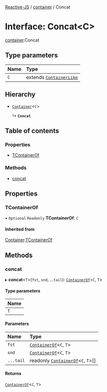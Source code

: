 [Reactive-JS](../README.md) / [container](../modules/container.md) / Concat

# Interface: Concat<C\>

[container](../modules/container.md).Concat

## Type parameters

| Name | Type |
| :------ | :------ |
| `C` | extends [`ContainerLike`](container.ContainerLike.md) |

## Hierarchy

- [`Container`](container.Container.md)<`C`\>

  ↳ **`Concat`**

## Table of contents

### Properties

- [TContainerOf](container.Concat.md#tcontainerof)

### Methods

- [concat](container.Concat.md#concat)

## Properties

### TContainerOf

• `Optional` `Readonly` **TContainerOf**: `C`

#### Inherited from

[Container](container.Container.md).[TContainerOf](container.Container.md#tcontainerof)

## Methods

### concat

▸ **concat**<`T`\>(`fst`, `snd`, ...`tail`): [`ContainerOf`](../modules/container.md#containerof)<`C`, `T`\>

#### Type parameters

| Name |
| :------ |
| `T` |

#### Parameters

| Name | Type |
| :------ | :------ |
| `fst` | [`ContainerOf`](../modules/container.md#containerof)<`C`, `T`\> |
| `snd` | [`ContainerOf`](../modules/container.md#containerof)<`C`, `T`\> |
| `...tail` | readonly [`ContainerOf`](../modules/container.md#containerof)<`C`, `T`\>[] |

#### Returns

[`ContainerOf`](../modules/container.md#containerof)<`C`, `T`\>
